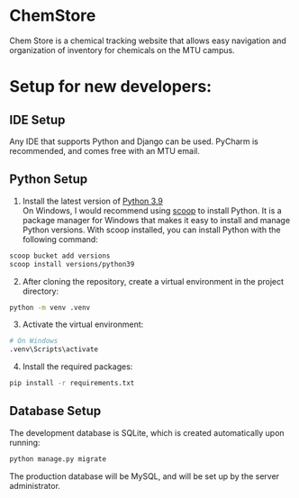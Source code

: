 # ChemStore
Chem Store is a chemical tracking website that allows easy navigation and organization of inventory for chemicals on the MTU campus.

# Setup for new developers:
## IDE Setup
Any IDE that supports Python and Django can be used. PyCharm is recommended, and comes free with an MTU email.

## Python Setup
1. Install the latest version of [Python 3.9](https://www.python.org/downloads/release/python-3913/)  
On Windows, I would recommend using [scoop](https://scoop.sh/) to install Python. It is a package manager for Windows that makes it easy to install and manage Python versions.
With scoop installed, you can install Python with the following command:  
```bash
scoop bucket add versions
scoop install versions/python39
```
2. After cloning the repository, create a virtual environment in the project directory:
```bash
python -m venv .venv
```
3. Activate the virtual environment:
```bash
# On Windows
.venv\Scripts\activate
```

4. Install the required packages:
```bash
pip install -r requirements.txt
```

## Database Setup
The development database is SQLite, which is created automatically upon running:
```bash
python manage.py migrate
```
The production database will be MySQL, and will be set up by the server administrator.